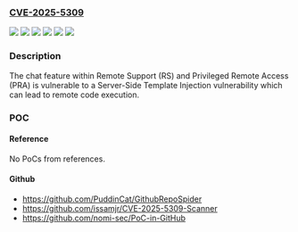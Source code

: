 ### [CVE-2025-5309](https://cve.mitre.org/cgi-bin/cvename.cgi?name=CVE-2025-5309)
![](https://img.shields.io/static/v1?label=Product&message=Remote%20Support(RS)%20%26%20Privileged%20Remote%20Access(PRA)&color=blue)
![](https://img.shields.io/static/v1?label=Product&message=Remote%20support%20%26%20Privileged%20Remote%20Access&color=blue)
![](https://img.shields.io/static/v1?label=Version&message=24.2.2%20&color=brightgreen)
![](https://img.shields.io/static/v1?label=Version&message=24.3.1%20&color=brightgreen)
![](https://img.shields.io/static/v1?label=Version&message=25.1.1%20&color=brightgreen)
![](https://img.shields.io/static/v1?label=Vulnerability&message=CWE-94%20Improper%20Control%20of%20Generation%20of%20Code%20('Code%20Injection')&color=brightgreen)

### Description

The chat feature within Remote Support (RS) and Privileged Remote Access (PRA) is vulnerable to a Server-Side Template Injection vulnerability which can lead to remote code execution.

### POC

#### Reference
No PoCs from references.

#### Github
- https://github.com/PuddinCat/GithubRepoSpider
- https://github.com/issamjr/CVE-2025-5309-Scanner
- https://github.com/nomi-sec/PoC-in-GitHub

